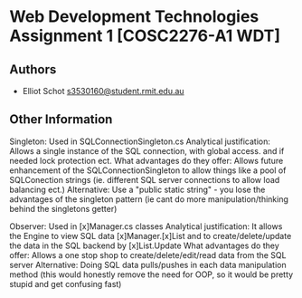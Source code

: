 # Web Development Technologies Assignment 1 [COSC2276-A1 WDT]

## Authors
- Elliot Schot <s3530160@student.rmit.edu.au>


## Other Information

Singleton: Used in SQLConnectionSingleton.cs
	Analytical justification: Allows a single instance of the SQL connection, with global access. and if needed lock protection ect.
	What advantages do they offer: Allows future enhancement of the SQLConnectionSingleton to allow things like a pool of SQLConection strings (ie. different SQL server connections to allow load balancing ect.)
	Alternative: Use a "public static string" - you lose the advantages of the singleton pattern (ie cant do more manipulation/thinking behind the singletons getter)
	
Observer: Used in [x]Manager.cs classes
	Analytical justification: It allows the Engine to view SQL data [x]Manager.[x]List and to create/delete/update the data in the SQL backend by [x]List.Update
	What advantages do they offer: Allows a one stop shop to create/delete/edit/read data from the SQL server
	Alternative: Doing SQL data pulls/pushes in each data manipulation method (this would honestly remove the need for OOP, so it would be pretty stupid and get confusing fast)